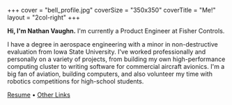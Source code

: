 +++
cover = "bell_profile.jpg"
coverSize = "350x350"
coverTitle = "Me!"
layout = "2col-right"
+++

**Hi, I'm Nathan Vaughn.** I'm currently a Product Engineer at Fisher Controls.

I have a degree in aerospace engineering with a minor in non-destructive
evaluation from Iowa State University. I've worked professionally and personally
on a variety of projects, from building my own high-performance computing cluster
to writing software for commercial aircraft avionics. I'm a big fan of aviation,
building computers, and also volunteer my time with robotics competitions for
high-school students.

[Resume](https://nthnv.me/resume) • [Other Links](https://links.nathanv.me)
